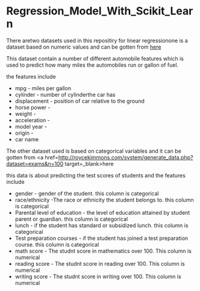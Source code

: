 # Regression_Model_With_Scikit_Learn


There aretwo datasets used in this repositiry for linear regressionone is a dataset based on numeric values and can be gotten from <a href=https://www.kaggle.com/roger1315/automobiles target=_blank>here</a>

This dataset contain a number of different automobile features which is used to predict how many miles the automobiles run or gallon of fuel.

the features include

- mpg - miles per gallon
- cylinder - number of cylinderthe car has
- displacement - position of car relative to the ground
- horse power - 
- weight - 
- acceleration - 
- model year - 
- origin - 
- car name 

 The other dataset used is based on categorical variables and it can be gotten from <a href=http://roycekimmons.com/system/generate_data.php?dataset=exams&n=100 target=_blank>here</a>
 
 this data is about predicting the test scores of students and the features include
 
 - gender - gender of the student. this column is categorical
 - race/ethnicity -The race or ethnicity the student belongs to. this column is categorical
 - Parental level of education - the level of education attained by student parent or guardian. this column is categorical
 - lunch - if the student has standard or subsidized lunch. this column is categorical
 - Test preparation courses - if the student has joined a test preparation course. this column is categorical
 - math score - The studnt score in mathematics over 100. This column is numerical
 - reading score - The studnt score in reading over 100. This column is numerical
 - writing score - The studnt score in writing over 100. This column is numerical
